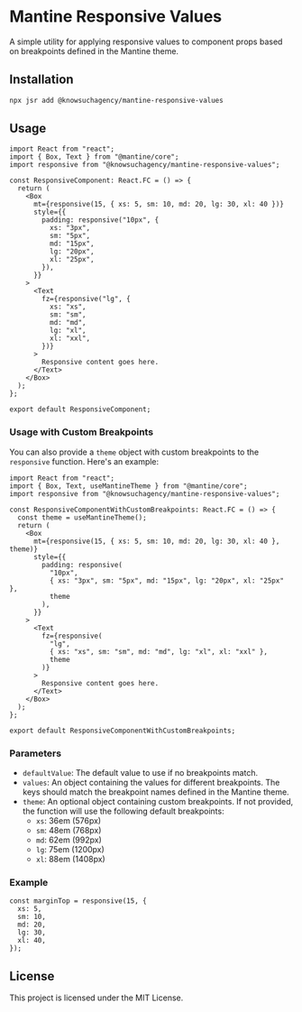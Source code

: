 # Mantine Responsive Values

A simple utility for applying responsive values to component props based on breakpoints defined in the Mantine theme.

## Installation

```bash
npx jsr add @knowsuchagency/mantine-responsive-values
```

## Usage

```tsx
import React from "react";
import { Box, Text } from "@mantine/core";
import responsive from "@knowsuchagency/mantine-responsive-values";

const ResponsiveComponent: React.FC = () => {
  return (
    <Box
      mt={responsive(15, { xs: 5, sm: 10, md: 20, lg: 30, xl: 40 })}
      style={{
        padding: responsive("10px", {
          xs: "3px",
          sm: "5px",
          md: "15px",
          lg: "20px",
          xl: "25px",
        }),
      }}
    >
      <Text
        fz={responsive("lg", {
          xs: "xs",
          sm: "sm",
          md: "md",
          lg: "xl",
          xl: "xxl",
        })}
      >
        Responsive content goes here.
      </Text>
    </Box>
  );
};

export default ResponsiveComponent;
```

### Usage with Custom Breakpoints

You can also provide a `theme` object with custom breakpoints to the `responsive` function. Here's an example:

```tsx
import React from "react";
import { Box, Text, useMantineTheme } from "@mantine/core";
import responsive from "@knowsuchagency/mantine-responsive-values";

const ResponsiveComponentWithCustomBreakpoints: React.FC = () => {
  const theme = useMantineTheme();
  return (
    <Box
      mt={responsive(15, { xs: 5, sm: 10, md: 20, lg: 30, xl: 40 }, theme)}
      style={{
        padding: responsive(
          "10px",
          { xs: "3px", sm: "5px", md: "15px", lg: "20px", xl: "25px" },
          theme
        ),
      }}
    >
      <Text
        fz={responsive(
          "lg",
          { xs: "xs", sm: "sm", md: "md", lg: "xl", xl: "xxl" },
          theme
        )}
      >
        Responsive content goes here.
      </Text>
    </Box>
  );
};

export default ResponsiveComponentWithCustomBreakpoints;
```

### Parameters

- `defaultValue`: The default value to use if no breakpoints match.
- `values`: An object containing the values for different breakpoints. The keys should match the breakpoint names defined in the Mantine theme.
- `theme`: An optional object containing custom breakpoints. If not provided, the function will use the following default breakpoints:
  - `xs`: 36em (576px)
  - `sm`: 48em (768px)
  - `md`: 62em (992px)
  - `lg`: 75em (1200px)
  - `xl`: 88em (1408px)

### Example

```tsx
const marginTop = responsive(15, {
  xs: 5,
  sm: 10,
  md: 20,
  lg: 30,
  xl: 40,
});
```

## License

This project is licensed under the MIT License.
